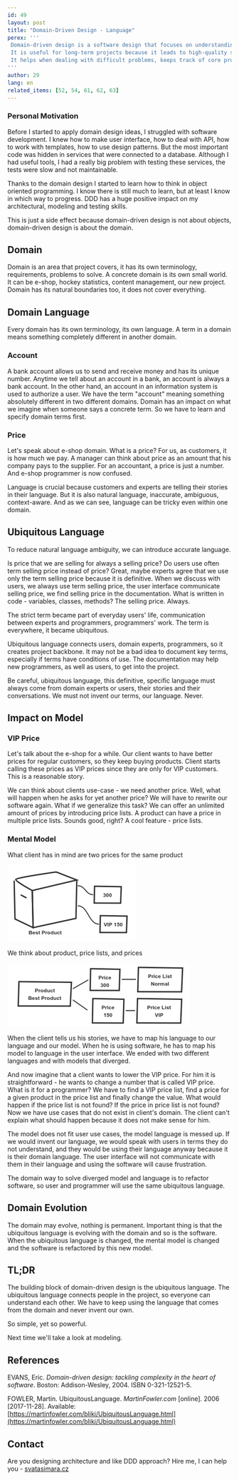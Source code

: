 ```yaml
---
id: 49
layout: post
title: "Domain-Driven Design - Language"
perex: '''
 Domain-driven design is a software design that focuses on understanding underlying business.
 It is useful for long-term projects because it leads to high-quality software that serves users.
 It helps when dealing with difficult problems, keeps track of core problems and prevents us from getting lost in the code.
'''
author: 29
lang: en
related_items: [52, 54, 61, 62, 63]
---
```


### Personal Motivation

Before I started to apply domain design ideas, I struggled with software development.
I knew how to make user interface, how to deal with API, how to work with templates, how to use design patterns.
But the most important code was hidden in services that were connected to a database.
Although I had useful tools, I had a really big problem with testing these services, the tests were slow and not maintainable.

Thanks to the domain design I started to learn how to think in object oriented programming.
I know there is still much to learn, but at least I know in which way to progress.
DDD has a huge positive impact on my architectural, modeling and testing skills.

This is just a side effect because domain-driven design is not about objects, domain-driven design is about the domain.

## Domain

Domain is an area that project covers, it has its own terminology, requirements, problems to solve.
A concrete domain is its own small world. It can be e-shop, hockey statistics, content management, our new project.
Domain has its natural boundaries too, it does not cover everything.

## Domain Language

Every domain has its own terminology, its own language.
A term in a domain means something completely different in another domain.

### Account

A bank account allows us to send and receive money and has its unique number.
Anytime we tell about an account in a bank, an account is always a bank account.
In the other hand, an account in an information system is used to authorize a user.
We have the term "account" meaning something absolutely different in two different domains.
Domain has an impact on what we imagine when someone says a concrete term.
So we have to learn and specify domain terms first.

### Price

Let's speak about e-shop domain. What is a price?
For us, as customers, it is how much we pay.
A manager can think about price as an amount that his company pays to the supplier.
For an accountant, a price is just a number.
And e-shop programmer is now confused.

Language is crucial because customers and experts are telling their stories in their language.
But it is also natural language, inaccurate, ambiguous, context-aware.
And as we can see, language can be tricky even within one domain.

## Ubiquitous Language

To reduce natural language ambiguity, we can introduce accurate language.

Is price that we are selling for always a selling price?
Do users use often term selling price instead of price?
Great, maybe experts agree that we use only the term selling price because it is definitive.
When we discuss with users, we always use term selling price, the user interface communicate selling price, we find selling price in the documentation.
What is written in code - variables, classes, methods? The selling price. Always.

The strict term became part of everyday users' life, communication between experts and programmers, programmers' work.
The term is everywhere, it became ubiquitous.

Ubiquitous language connects users, domain experts, programmers, so it creates project backbone.
It may not be a bad idea to document key terms, especially if terms have conditions of use.
The documentation may help new programmers, as well as users, to get into the project.

Be careful, ubiquitous language, this definitive, specific language must always come from domain experts or users, their stories and their conversations.
We must not invent our terms, our language. Never.

## Impact on Model

### VIP Price

Let's talk about the e-shop for a while.
Our client wants to have better prices for regular customers, so they keep buying products.
Client starts calling these prices as VIP prices since they are only for VIP customers.
This is a reasonable story.

We can think about clients use-case - we need another price.
Well, what will happen when he asks for yet another price?
We will have to rewrite our software again.
What if we generalize this task?
We can offer an unlimited amount of prices by introducing price lists.
A product can have a price in multiple price lists.
Sounds good, right? A cool feature - price lists.

### Mental Model

What client has in mind are two prices for the same product

![product with exactly two prices](/assets/images/posts/2017/ddd-language/user-product-prices.png)

We think about product, price lists, and prices

![one product, two price lists and two prices that connect product and price lists](/assets/images/posts/2017/ddd-language/programmer-product-prices.png)

When the client tells us his stories, we have to map his language to our language and our model.
When he is using software, he has to map his model to language in the user interface.
We ended with two different languages and with models that diverged.

And now imagine that a client wants to lower the VIP price.
For him it is straightforward - he wants to change a number that is called VIP price.
What is it for a programmer?
We have to find a VIP price list, find a price for a given product in the price list and finally change the value.
What would happen if the price list is not found?
If the price in price list is not found?
Now we have use cases that do not exist in client's domain.
The client can't explain what should happen because it does not make sense for him.

The model does not fit user use cases, the model language is messed up.
If we would invent our language, we would speak with users in terms they do not understand, and they would be using their language anyway because it is their domain language.
The user interface will not communicate with them in their language and using the software will cause frustration.

The domain way to solve diverged model and language is to refactor software, so user and programmer will use the same ubiquitous language.

## Domain Evolution

The domain may evolve, nothing is permanent.
Important thing is that the ubiquitous language is evolving with the domain and so is the software.
When the ubiquitous language is changed, the mental model is changed and the software is refactored by this new model.

## TL;DR

The building block of domain-driven design is the ubiquitous language.
The ubiquitous language connects people in the project, so everyone can understand each other.
We have to keep using the language that comes from the domain and never invent our own.

So simple, yet so powerful.

Next time we'll take a look at modeling.

## References

EVANS, Eric. *Domain-driven design: tackling complexity in the heart of software*. Boston: Addison-Wesley, 2004. ISBN 0-321-12521-5.

FOWLER, Martin. UbiquitousLanguage. *MartinFowler.com* [online]. 2006 [2017-11-28]. Available: [https://martinfowler.com/bliki/UbiquitousLanguage.html](https://martinfowler.com/bliki/UbiquitousLanguage.html)

## Contact

Are you designing architecture and like DDD approach? Hire me, I can help you - [svatasimara.cz](http://svatasimara.cz/)
